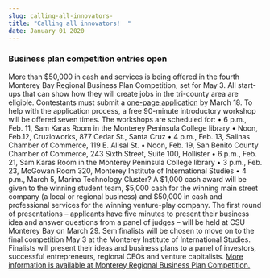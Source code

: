 ```yaml
---
slug: calling-all-innovators-
title: "Calling all innovators!  "
date: January 01 2020
---
```


 
<h3>Business plan competition entries open</h3>
<p>
  More than $50,000 in cash and services is being offered in the fourth Monterey
  Bay Regional Business Plan Competition, set for May 3. All start-ups that can
  show how they will create jobs in the tri-county area are eligible.
  Contestants must submit a
  <a href="https://www.MBRCompetition.com">one-page application</a> by March 18.
  To help with the application process, a free 90-minute introductory workshop
  will be offered seven times. The workshops are scheduled for: • 6 p.m., Feb.
  11, Sam Karas Room in the Monterey Peninsula College library • Noon, Feb.12,
  Cruzioworks, 877 Cedar St., Santa Cruz • 4 p.m., Feb. 13, Salinas Chamber of
  Commerce, 119 E. Alisal St. • Noon, Feb. 19, San Benito County Chamber of
  Commerce, 243 Sixth Street, Suite 100, Hollister • 6 p.m., Feb. 21, Sam Karas
  Room in the Monterey Peninsula College library • 3 p.m., Feb. 23, McGowan Room
  320, Monterey Institute of International Studies • 4 p.m., March 5, Marina
  Technology Cluster? A $1,000 cash award will be given to the winning student
  team, $5,000 cash for the winning main street company (a local or regional
  business) and $50,000 in cash and professional services for the winning
  venture-play company. The first round of presentations – applicants have five
  minutes to present their business idea and answer questions from a panel of
  judges – will be held at CSU Monterey Bay on March 29. Semifinalists will be
  chosen to move on to the final competition May 3 at the Monterey Institute of
  International Studies. Finalists will present their ideas and business plans
  to a panel of investors, successful entrepreneurs, regional CEOs and venture
  capitalists.
  <a href="https://www.MBRCompetition.com/"
    >More information is available at Monterey Regional Business Plan
    Competition.</a
  >
</p>
 
